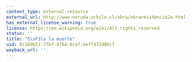 ```yaml
---
content_type: external-resource
external_url: http://www.neruda.uchile.cl/obra/obraresidencia2a.html
has_external_license_warning: true
license: https://en.wikipedia.org/wiki/All_rights_reserved
status: ''
title: "S\xF3lo la muerte"
uid: 0c189b51-7fbf-4764-8ca7-beff472d8bcf
wayback_url: ''
---
```

